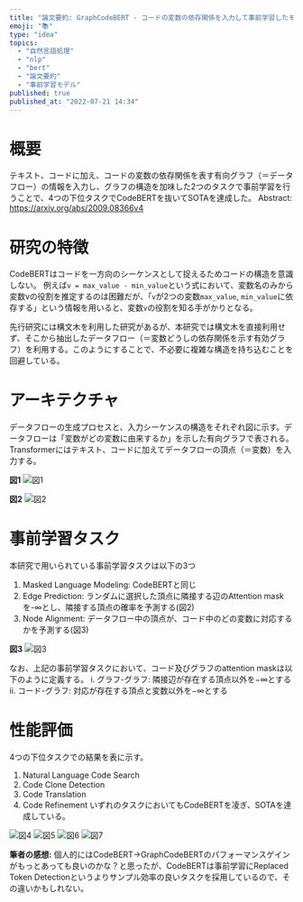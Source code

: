 ```yaml
---
title: "論文要約: GraphCodeBERT - コードの変数の依存関係を入力して事前学習したモデル"
emoji: "📚"
type: "idea"
topics:
  - "自然言語処理"
  - "nlp"
  - "bert"
  - "論文要約"
  - "事前学習モデル"
published: true
published_at: "2022-07-21 14:34"
---
```


# 概要

テキスト、コードに加え、コードの変数の依存関係を表す有向グラフ（＝データフロー）の情報を入力し、グラフの構造を加味した2つのタスクで事前学習を行うことで、4つの下位タスクでCodeBERTを抜いてSOTAを達成した。
Abstract: https://arxiv.org/abs/2009.08366v4

# 研究の特徴

CodeBERTはコードを一方向のシーケンスとして捉えるためコードの構造を意識しない。
例えば`v = max_value - min_value`という式において、変数名のみから変数vの役割を推定するのは困難だが、「`v`が2つの変数`max_value`, `min_value`に依存する」という情報を用いると、変数`v`の役割を知る手がかりとなる。

先行研究には構文木を利用した研究があるが、本研究では構文木を直接利用せず、そこから抽出したデータフロー（＝変数どうしの依存関係を示す有効グラフ）を利用する。このようにすることで、不必要に複雑な構造を持ち込むことを回避している。

# アーキテクチャ

データフローの生成プロセスと、入力シーケンスの構造をそれぞれ図に示す。データフローは「変数がどの変数に由来するか」を示した有向グラフで表される。Transformerにはテキスト、コードに加えてデータフローの頂点（＝変数）を入力する。

**図1**
![図1](https://storage.googleapis.com/zenn-user-upload/f88c78f16c2d-20220721.png)

**図2**
![図2](https://storage.googleapis.com/zenn-user-upload/052f3023a9d4-20220721.png)

# 事前学習タスク

本研究で用いられている事前学習タスクは以下の3つ
1. Masked Language Modeling: CodeBERTと同じ
2. Edge Prediction: ランダムに選択した頂点に隣接する辺のAttention maskを-∞とし、隣接する頂点の確率を予測する(図2)
3. Node Alignment: データフロー中の頂点が、コード中のどの変数に対応するかを予測する(図3)

**図3**
![図3](https://storage.googleapis.com/zenn-user-upload/f1315feb4aa5-20220721.png)

なお、上記の事前学習タスクにおいて、コード及びグラフのattention maskは以下のように定義する。
i. グラフ-グラフ: 隣接辺が存在する頂点以外を$-\infty$とする
ii. コード-グラフ: 対応が存在する頂点と変数以外を$-\infty$とする

# 性能評価

4つの下位タスクでの結果を表に示す。
1. Natural Language Code Search
2. Code Clone Detection
3. Code Translation
4. Code Refinement
いずれのタスクにおいてもCodeBERTを凌ぎ、SOTAを達成している。

![図4](https://storage.googleapis.com/zenn-user-upload/c93b39159b15-20220721.png)
![図5](https://storage.googleapis.com/zenn-user-upload/80e047af8f4e-20220721.png)
![図6](https://storage.googleapis.com/zenn-user-upload/1ffb6e6b553e-20220721.png)
![図7](https://storage.googleapis.com/zenn-user-upload/d73a7206dd20-20220721.png)

**筆者の感想:**
個人的にはCodeBERT->GraphCodeBERTのパフォーマンスゲインがもっとあっても良いのかな？と思ったが、CodeBERTは事前学習にReplaced Token Detectionというよりサンプル効率の良いタスクを採用しているので、その違いかもしれない。
